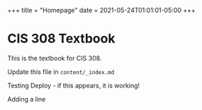 +++
title = "Homepage"
date = 2021-05-24T01:01:01-05:00
+++

# CIS 308 Textbook

This is the textbook for CIS 308.

Update this file in `content/_index.md`

Testing Deploy - if this appears, it is working!

Adding a line